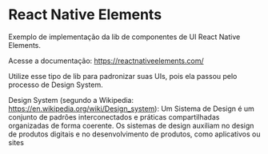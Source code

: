 # React Native Elements

Exemplo de implementação da lib de componentes de UI React Native Elements.

Acesse a documentação: <https://reactnativeelements.com/>

Utilize esse tipo de lib para padronizar suas UIs, pois ela passou pelo processo de Design System.

Design System (segundo a Wikipedia: <https://en.wikipedia.org/wiki/Design_system>):
Um Sistema de Design é um conjunto de padrões interconectados e práticas compartilhadas organizadas de forma coerente. Os sistemas de design auxiliam no design de produtos digitais e no desenvolvimento de produtos, como aplicativos ou sites

